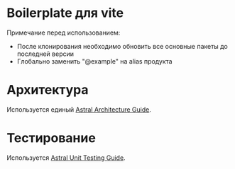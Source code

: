 # Boilerplate для vite
Примечание перед использованием:
- После клонирования необходимо обновить все основные пакеты до последней версии
- Глобально заменить "@example" на alias продукта

# Архитектура

Используется единый [Astral Architecture Guide](https://industrious-search-cdf.notion.site/Astral-Frontend-Architecture-Guide-cbb7ccaa69384c65aec35292a5c13e2a).

# Тестирование

Используется [Astral Unit Testing Guide](https://industrious-search-cdf.notion.site/Astral-Frontend-Unit-Testing-Guide-71120289ed89424e912ebe7fa8b7e39b?pvs=4).
